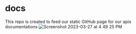 # docs
This repo is created to feed our static GitHub page for our apis documentations
![Screenshot 2023-03-27 at 4 49 25 PM](https://user-images.githubusercontent.com/100337835/227948923-5a17634c-f8be-4230-80cf-fc551f913f82.png)
